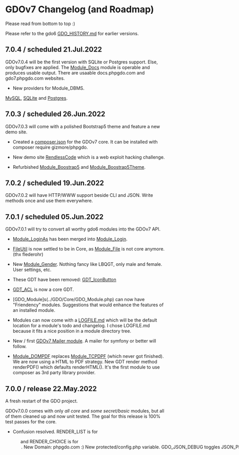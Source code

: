 # GDOv7 Changelog (and Roadmap)

Please read from bottom to top :)

Please refer to the gdo6 [GDO_HISTORY.md](https://github.com/gizmore/gdo6/blob/master/DOCS/GDO_HISTORY.md) for earlier versions.


## 7.0.4 / scheduled 21.Jul.2022

GDOv7.0.4 will be the first version with SQLite or Postgres support.
Else, only bugfixes are applied.
The [Module_Docs](https://github.com/gizmore/phpgdo-docs) module is operable and produces usable output.
There are usaable docs.phpgdo.com and gdo7.phpgdo.com websites.

 - New providers for Module_DBMS.
 
 [MySQL](https://github.com/gizmore/phpgdo-dbms-mysql), [SQLite](https://github.com/gizmore/phpgdo-dbms-sqlite) and [Postgres](https://github.com/gizmore/phpgdo-dbms-postgres).
 

## 7.0.3 / scheduled 26.Jun.2022

GDOv7.0.3 will come with a polished Bootstrap5 theme and feature a new demo site.

 - Created a [composer.json](../composer.json) for the GDOv7 core. It can be installed with composer require gizmore/phpgdo.

 - New demo site [RendlessCode](https://rendless.code.wechall.net) which is a web exploit hacking challenge.

 - Refurbished [Module_Boostrap5](https://github.com/gizmore/phpgdo-bootstrap5) and [Module_Boostrap5Theme](https://github.com/gizmore/phpgdo-bootstrap5-theme).


## 7.0.2 / scheduled 19.Jun.2022

GDOv7.0.2 will have HTTP/WWW support beside CLI and JSON. Write methods once and use them everywhere.


## 7.0.1 / scheduled 05.Jun.2022

GDOv7.0.1 will try to convert all worthy gdo6 modules into the GDOv7 API.

 - [Module_LoginAs](https://github.com/gizmore/gdo6-login-as) has been merged into [Module_Login](https://github.com/gizmore/phpgdo-login).

 - [FileUtil](../GDO/Util/FileUtil.php) is now settled to be in Core, as [Module_File](https://github.com/gizmore/phpgdo-file) is not core anymore. (thx flederohr)

 - New [Module_Gender](../). Nothing fancy like LBQGT, only male and female. User settings, etc.

 - These GDT have been removed: [GDT_IconButton](../)

 - [GDT_ACL]() is now a core GDT.

 - [GDO_Module]s(../GDO/Core/GDO_Module.php) can now have "Friendency" modules. Suggestions that would enhance the features of an installed module.

 - Modules can now come with a [LOGFILE.md](../GDO/Core/LOGFILE.md) which will be the default location for a module's todo and changelog. I chose LOGFILE.md because it fits a nice position in a module directory tree.

 - New / first [GDOv7 Mailer module](https://github.com/gizmore/phpgdo-mailer-gdo). A mailer for symfony or better will follow.
 
 - [Module_DOMPDF](https://github.com/gizmore/phpgdo-dompdf) replaces [Module_TCPDPF](https://github.com/gizmore/phpgdo-dompdf) (which never got finished). We are now using a HTML to PDF strategy. New GDT render method renderPDF() which defaults renderHTML(). It's the first module to use composer as 3rd party library provider.


## 7.0.0 / release 22.May.2022

A fresh restart of the GDO project.

GDOv7.0.0 comes with only *all core* and *some secret/basic* modules, but all of them cleaned up and now unit tested. The goal for this release is 100% test passes for the core.

 - Confusion resolved. RENDER_LIST is for <ul> and RENDER_CHOICE is for <option>.

 - New Domain: phpgdo.com :)

 - New protected/config.php variable. GDO_JSON_DEBUG toggles JSON_PRETTY_PRINT globally. Defaults to false.

 - [Filewalker](https://github.com/gizmore/php-filewalker) is an own package now, independent from any dependency.
 
 - Support for the bower package manager has been dropped.

 - [GDO_User](../GDO/User/GDO_User.php) got these fields moved to separate modules via module setting engine; user_email, user_country, user_credits, user_gender, user_real_name and more...

 - [Module_Tests](https://github.com/gizmore/gdo6-tests) *is* now a core module. See [Module_TestMethods](https://github.com/gizmore/phpgdo-test-methods) for auto-generated testing. All test cases now pass for the very core and testing modules.

 - [Module_Cronjob](https://github.com/gizmore/phpgdo-cronjob) is *not* a core module anymore.

 - [Module_File](https://github.com/gizmore/phpgdo-file) is *not* a core module anymore. (thx flederohr)

 - [Module_CSS](https://github.com/gizmore/phpgdo-css) is *not* a core module anymore.

 - [Module_Javascript](https://github.com/gizmore/phpgdo-javascript) is *not* a core module anymore.

 - [Module_Country](https://github.com/gizmore/phpgdo-country) is not a core module anymore.

 - [Module_Mail](https://github.com/gizmore/phpgdo-mail) is not a core module anymore.
 
 - [Module_Admin](https://github.com/gizmore/gdo6-admin) *is* now a core module.
 
 - I am now making use of type annotations for scalar- and return values.

 - The core has been rewritten with better CLI and Chatbots in mind.
 
 - A slightly changed bunch of [core modules](../GDO/). As their stuff is almost always needed anyway. These do not require an additional module repository.
 
 - [Module_Websocket](../GDO/Websocket/Module Websocket.php) makes now use of the new rendering method ´´´renderBinary´´´ - seems perfect to fuse websocket szenarios with a binary GDT driven protocol.
 
 - There is no more global GDT_Response with hacks and quirks. Methods can return any GDT or a string  now. The response code is stored in Application.
 
 - [Module_Mail](https://github.com/gizmore/phpgdo-mail) now takes care of all email setting and configuration stuff. Users can approve emails on their behalf. No more email stuff in [Module_Account](https://github.com/gizmore/phpgdo-account) or elsewhere. Similiar goes for other user settings like gender or geoposition.
 
 - [Module_Mail](https://github.com/gizmore/phpgdo-mail) now needs a [Mailer Provider](https://github.com/gizmore/phpgdo-mailer) module to actually send mails. (TODO). Planned is to use own mailer until i find time to write a better 3rd party module.

 - [GDT](../GDO/Core/GDT.php) start completely blank without any attributes now. This is important to be able to serve (P)lain(O)ld(O)bjects.
 
 - [Methods](../GDO/Core/Method.php) may now return a GDT, a string or null/none.
 
 - [GDO](../GDO/Core/GDO.php) now inherits from [GDT](../GDO/Core/GDT.php). This means you can return it as a result and call rendering on it.

 - [New License](../LICENSE)! GDOv7 is now my exclusive own property. Of course you can still fork, use and enhance [GDOv6](https://github.com/gizmore/gdo6).

